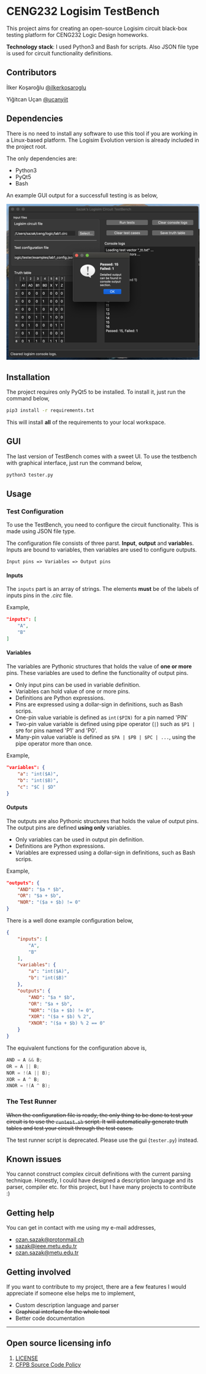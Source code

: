 # CENG232 Logisim TestBench

This project aims for creating an open-source Logisim circuit black-box testing platform for CENG232 Logic Design homeworks.

**Technology stack**: I used Python3 and Bash for scripts. Also JSON file type is used for circuit functionality definitions.

## Contributors

İlker Koşaroğlu [@ilkerkosaroglu](https://github.com/ilkerkosaroglu)

Yiğitcan Uçan [@ucanyiit](https://github.com/ucanyiit)

## Dependencies

There is no need to install any software to use this tool if you are working in a Linux-based platform. The Logisim Evolution version is already included in the project root.

The only dependencies are:
* Python3
* PyQt5
* Bash

An example GUI output for a successfull testing is as below,

![](screenshots/example-ss-2.png)

## Installation

The project requires only PyQt5 to be installed. To install it, just run the command below,

```bash
pip3 install -r requirements.txt
```

This will install **all** of the requirements to your local workspace.

## GUI

The last version of TestBench comes with a sweet UI. To use the testbench with graphical interface, just run the command below,

```bash
python3 tester.py
```

## Usage

### Test Configuration

To use the TestBench, you need to configure the circuit functionality. This is made using JSON file type.

The configuration file consists of three parst. **Input**, **output** and **variable**s. Inputs are bound to variables, then variables are used to configure outputs.

```
Input pins => Variables => Output pins
```

#### Inputs

The `inputs` part is an array of strings. The elements **must** be of the labels of inputs pins in the *.circ* file.

Example,

```json
"inputs": [
    "A",
    "B"
]
```

#### Variables

The variables are Pythonic structures that holds the value of **one or more** pins. These variables are used to define the functionality of output pins.

* Only input pins can be used in variable definition.
* Variables can hold value of one or more pins.
* Definitions are Python expressions.
* Pins are expressed using a dollar-sign in definitions, such as Bash scrips.
* One-pin value variable is defined as `int($PIN)` for a pin named 'PIN'
* Two-pin value variable is defined using pipe operator (`|`) such as `$P1 | $P0` for pins named 'P1' and 'P0'.
* Many-pin value variable is defined as `$PA | $PB | $PC | ...`, using the pipe operator more than once.

Example,

```json
"variables": {
    "a": "int($A)",
    "b": "int($B)",
    "c": "$C | $D"
}
```

#### Outputs

The outputs are also Pythonic structures that holds the value of output pins. The output pins are defined **using only** variables.

* Only variables can be used in output pin definition.
* Definitions are Python expressions.
* Variables are expressed using a dollar-sign in definitions, such as Bash scrips.

Example,

```json
"outputs": {
    "AND": "$a * $b",
    "OR": "$a + $b",
    "NOR": "($a + $b) != 0"
}
```

There is a well done example configuration below,

```json
{
    "inputs": [
        "A",
        "B"
    ],
    "variables": {
        "a": "int($A)",
        "b": "int($B)"
    },
    "outputs": {
        "AND": "$a * $b",
        "OR": "$a + $b",
        "NOR": "($a + $b) != 0",
        "XOR": "($a + $b) % 2",
        "XNOR": "($a + $b) % 2 == 0"
    }
}
```

The equivalent functions for the configuration above is,

```C
AND = A && B;
OR = A || B;
NOR = !(A || B);
XOR = A ^ B;
XNOR = !(A ^ B);
```

### The Test Runner

~~When the configuration file is ready, the only thing to be done to test your circuit is to use the `runtest.sh` script. It will automatically generate truth tables and test your circuit through the test cases.~~

The test runner script is deprecated. Please use the gui (`tester.py`) instead.

## Known issues

You cannot construct complex circuit definitions with the current parsing technique. Honestly, I could have designed a description language and its parser, compiler etc. for this project, but I have many projects to contribute :)

## Getting help

You can get in contact with me using my e-mail addresses,

* ozan.sazak@protonmail.ch
* sazak@ieee.metu.edu.tr
* ozan.sazak@metu.edu.tr

## Getting involved

If you want to contribute to my project, there are a few features I would appreciate if someone else helps me to implement,

* Custom description language and parser
* ~~Graphical interface for the whole tool~~
* Better code documentation

----

## Open source licensing info
1. [LICENSE](LICENSE)
2. [CFPB Source Code Policy](https://github.com/cfpb/source-code-policy/)
